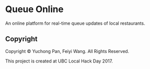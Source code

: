 # Queue Online

An online platform for real-time queue updates of local restaurants.

## Copyright

Copyright © Yuchong Pan, Feiyi Wang. All Rights Reserved.

This project is created at UBC Local Hack Day 2017.

